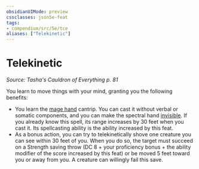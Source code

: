```yaml
---
obsidianUIMode: preview
cssclasses: json5e-feat
tags:
- compendium/src/5e/tce
aliases: ["Telekinetic"]
---
```

# Telekinetic
*Source: Tasha's Cauldron of Everything p. 81*  

You learn to move things with your mind, granting you the following benefits:

- You learn the [mage hand](../spells/mage-hand.md#) cantrip. You can cast it without verbal or somatic components, and you can make the spectral hand [invisible](../../Rules%20&%20Options/5e%20Rules/conditions.md##invisible). If you already know this spell, its range increases by 30 feet when you cast it. Its spellcasting ability is the ability increased by this feat.  
- As a bonus action, you can try to telekinetically shove one creature you can see within 30 feet of you. When you do so, the target must succeed on a Strength saving throw (DC 8 + your proficiency bonus + the ability modifier of the score increased by this feat) or be moved 5 feet toward you or away from you. A creature can willingly fail this save.